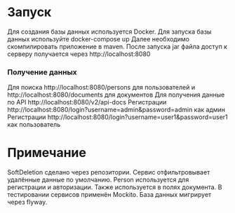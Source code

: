 # Запуск
Для создания базы данных используется Docker. 
Для запуска базы данных используйте docker-compose up
Далее необходимо скомпилировать приложение в maven.
После запуска jar файла доступ к серверу получается через http://localhost:8080

### Получение данных
Для поиска http://localhost:8080/persons для пользователей и http://localhost:8080/documents для документов
Для получения данные по API http://localhost:8080/v2/api-docs
Регистрации http://localhost:8080/login?username=admin&password=admin как админ
Регистрации http://localhost:8080/login?username=user1&password=user1 как пользователь

# Примечание
SoftDeletion сделано через репозитории. Сервис отфильтровывает удалённые данные по умолчанию.
Person используется для регистрации и авторизации. Также используется в полях документа.
В тестировании сервисов применён Mockito.
База данных мигрирует через flyway.
